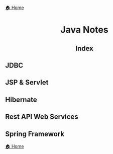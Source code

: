 [🏠 Home](../../README.md)

<h1 style="text-align: center">Java Notes</h1>

<h2 style="text-align: center">Index</h2>

## JDBC
## JSP & Servlet
## Hibernate
## Rest API Web Services
## Spring Framework

[🏠 Home](../../README.md)